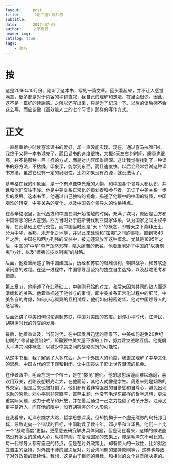 ```yaml
---
layout:     post
title:      《论中国》读后感
subtitle:   
date:       2017-07-05
author:     彳亍而行
header-img: 
catalog: true
tags:
    - 读书
---
```


# 按

这是2016年10月份，刚听了这本书，写的一篇文章。回头看起来，并不让人感觉满意，很多都是对于内容的平铺直叙，我自己的理解和想法，在里面很少。因此，这不是一篇好的读后感。之所以还写出来，只是为了记录一下。以后的读后感不会这么写，而应该像《高效能人士的七个习惯》那样的写作方式。

# 正文

一直想重拾小时候喜欢读书的爱好，却一直没能实现，现在，通过喜马拉雅FM，我终于又将一本书读完了，而且读书的速度很快，大概4天左右的时间，质量也很高，并不是那种一目十行的方式，而是对内容印象很深。这让我觉得找到了一种读书的好方法，不枯燥，印象深，能学到东西，而且速度快。以后会经常尝试这种读书方法，虽然它也有一定的局限性，比如如果没有资源，就没法读了。

基辛格在我的印象里，是一个有点像李光耀的人物，和中国各个领导人都认识，并且和他们交往不浅。他是中美关系正常化的策划者和参与者，见证了中美关系一步步的发展。这本书里，他通过自己独特的视角，描述了他眼中的中国的特质，中国艰难的转变，中美关系的变化，以及中国各个领导人的性格特点。

在基辛格眼里，近代西方和中国在刚开始接触的时候，充满了坎坷，原因是西方和中国理念的巨大差别。西方当时处于威斯特伐利亚国家体系，认为国家之间主权平等，在此基础上进行交往，而中国当时还是"天下"的概念，即普天之下莫非王土，分为中华，番邦，未开化之地等，并以此来处理和"蛮夷"之间的事物。直到1840年之后，中国在和西方列强的交往中，被迫逐渐放弃这种概念。尤其是1895年之后，中国的"中华"尊严荡然无存，陷入痛苦的低谷。他着重阐述了中国的"以夷制夷"方针，以及"师夷长技以制夷"的战略。

后面，他着重阐述了新中国建国后，历经和苏联的艰难谈判，朝鲜战争，和苏联逐渐闹崩的过程。在这一过程中，中国领导层坚持的独立自主选择，以及战略思考和措施。

第三章节，他阐述了在此基础上，中美刚开始的对立，和后来因为共同的敌人而逐渐缓和的关系。他着重描述了他参与的事情，即中美关系正常化过程中的细节，中美各自的考虑，如何小心翼翼的互相试探，他们如何秘密访华，他对中国领导人的感官等。

后面还讲了中美如何讨论遏制苏联，中国对美国的态度。到邓小平时代，江泽民，胡锦涛时代的外交的发展。

最后，他着重谈及，当前时代，在中国发展迅猛的背景下，中美如何避免20世纪初期的"修昔底德陷阱"，即需要中美大量不懈的工作，努力建立战略互信。他提倡太平洋共同体概念，以减少中美之间的战略对抗的可能性。

从这本书里，我了解到了人多东西。从一个外国人的角度，我更加理解了中华文化的思想，中国古代的天下观和封闭，让中国丧失了赶上世界潮流的机会。

在作者眼中，毛泽东是一个帝王，是在"接见"他们。他的思想深邃而难以琢磨，喜欢用双关，战略设想眼光宏大，在他面前，其他人就像是学生。周恩来则是娴熟的外交家，但是后来也被打倒了。他们都有着非常强烈的自豪感和自尊心，避免出现求助的感觉。邓小平则非常直率，直奔主题，他没有毛泽东那样的哲学思想，更注重实际问题，致力于改革和开放，并在最后通过一己之力挽留了改革开放。江泽民更平易近人，而在他的眼中，没有胡锦涛的个人形象。

在我看来，毛泽东雄才大略，哲学思想深奥，但却执拗于一个虚无缥缈的乌托邦目标，导致走向一个错误的目标，中国耽误了数十年。邓小平和江泽民，他们一个比一个"战略高度"更低，更愿意去研究解决具体问题，但是现在看来，这样的做法虽然没有多么的激动人心，纵横捭阖，在治理国家的效果上，却是毛泽东不可比的。每一代领导人都有自己的特点，但是在对外政策上，却有惊人的一致性，比如对独立自主的坚持，对外国干涉的坚决反对，对台湾问题的坚持原则等，，这样也导致了对外政策的延续性。我想，这是由于相同的目标，和相似的文化背景所决定的。